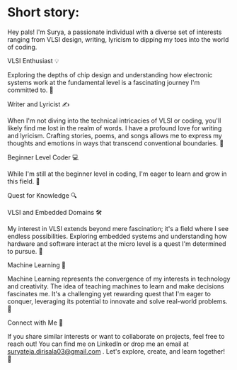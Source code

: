 <h1>Short story:</h1>

Hey pals! I'm Surya, a passionate individual with a diverse set of interests ranging from VLSI design, writing, lyricism to dipping my toes into the world of coding. 

VLSI Enthusiast 💡

 Exploring the depths of chip design and understanding how electronic systems work at the fundamental level is a fascinating journey I'm committed to. 🔬

Writer and Lyricist ✍️

When I'm not diving into the technical intricacies of VLSI or coding, you'll likely find me lost in the realm of words. I have a profound love for writing and lyricism. Crafting stories, poems, and songs allows me to express my thoughts and emotions in ways that transcend conventional boundaries. 📝

Beginner Level Coder 💻

While I'm still at the beginner level in coding, I'm eager to learn and grow in this field.  🌱

Quest for Knowledge 🔍

VLSI and Embedded Domains 🛠️

My interest in VLSI extends beyond mere fascination; it's a field where I see endless possibilities. Exploring embedded systems and understanding how hardware and software interact at the micro level is a quest I'm determined to pursue. 🤖

Machine Learning 🤖

Machine Learning represents the convergence of my interests in technology and creativity. The idea of teaching machines to learn and make decisions fascinates me. It's a challenging yet rewarding quest that I'm eager to conquer, leveraging its potential to innovate and solve real-world problems. 🧠

Connect with Me 📲

If you share similar interests or want to collaborate on projects, feel free to reach out! You can find me on LinkedIn or drop me an email at suryateja.dirisala03@gmail.com  . Let's explore, create, and learn together! 🚀
